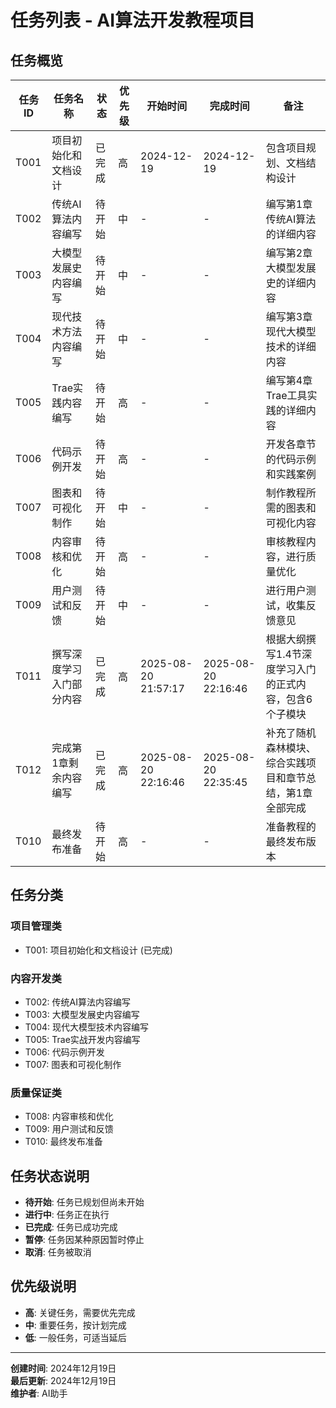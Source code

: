 # 任务列表 - AI算法开发教程项目

## 任务概览

| 任务ID | 任务名称 | 状态 | 优先级 | 开始时间 | 完成时间 | 备注 |
|--------|----------|------|--------|----------|----------|------|
| T001 | 项目初始化和文档设计 | 已完成 | 高 | 2024-12-19 | 2024-12-19 | 包含项目规划、文档结构设计 |
| T002 | 传统AI算法内容编写 | 待开始 | 中 | - | - | 编写第1章传统AI算法的详细内容 |
| T003 | 大模型发展史内容编写 | 待开始 | 中 | - | - | 编写第2章大模型发展史的详细内容 |
| T004 | 现代技术方法内容编写 | 待开始 | 中 | - | - | 编写第3章现代大模型技术的详细内容 |
| T005 | Trae实践内容编写 | 待开始 | 高 | - | - | 编写第4章Trae工具实践的详细内容 |
| T006 | 代码示例开发 | 待开始 | 高 | - | - | 开发各章节的代码示例和实践案例 |
| T007 | 图表和可视化制作 | 待开始 | 中 | - | - | 制作教程所需的图表和可视化内容 |
| T008 | 内容审核和优化 | 待开始 | 高 | - | - | 审核教程内容，进行质量优化 |
| T009 | 用户测试和反馈 | 待开始 | 中 | - | - | 进行用户测试，收集反馈意见 |
| T011 | 撰写深度学习入门部分内容 | 已完成 | 高 | 2025-08-20 21:57:17 | 2025-08-20 22:16:46 | 根据大纲撰写1.4节深度学习入门的正式内容，包含6个子模块 |
| T012 | 完成第1章剩余内容编写 | 已完成 | 高 | 2025-08-20 22:16:46 | 2025-08-20 22:35:45 | 补充了随机森林模块、综合实践项目和章节总结，第1章全部完成 |
| T010 | 最终发布准备 | 待开始 | 高 | - | - | 准备教程的最终发布版本 |

## 任务分类

### 项目管理类
- T001: 项目初始化和文档设计 (已完成)

### 内容开发类
- T002: 传统AI算法内容编写
- T003: 大模型发展史内容编写
- T004: 现代大模型技术内容编写
- T005: Trae实战开发内容编写
- T006: 代码示例开发
- T007: 图表和可视化制作

### 质量保证类
- T008: 内容审核和优化
- T009: 用户测试和反馈
- T010: 最终发布准备

## 任务状态说明

- **待开始**: 任务已规划但尚未开始
- **进行中**: 任务正在执行
- **已完成**: 任务已成功完成
- **暂停**: 任务因某种原因暂时停止
- **取消**: 任务被取消

## 优先级说明

- **高**: 关键任务，需要优先完成
- **中**: 重要任务，按计划完成
- **低**: 一般任务，可适当延后

---

**创建时间**: 2024年12月19日  
**最后更新**: 2024年12月19日  
**维护者**: AI助手